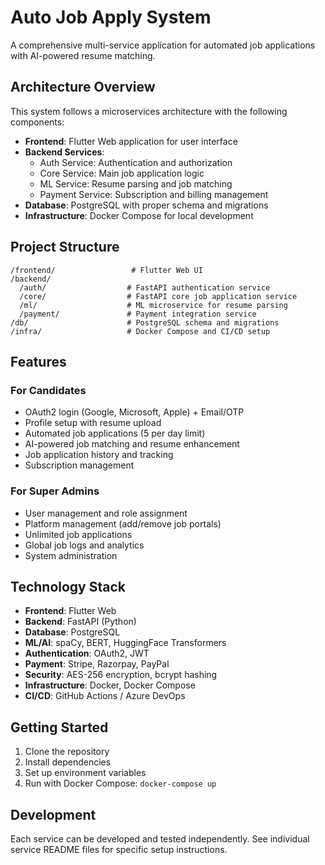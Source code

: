 # Auto Job Apply System

A comprehensive multi-service application for automated job applications with AI-powered resume matching.

## Architecture Overview

This system follows a microservices architecture with the following components:

- **Frontend**: Flutter Web application for user interface
- **Backend Services**:
  - Auth Service: Authentication and authorization
  - Core Service: Main job application logic
  - ML Service: Resume parsing and job matching
  - Payment Service: Subscription and billing management
- **Database**: PostgreSQL with proper schema and migrations
- **Infrastructure**: Docker Compose for local development

## Project Structure

```
/frontend/                 # Flutter Web UI
/backend/
  /auth/                  # FastAPI authentication service
  /core/                  # FastAPI core job application service
  /ml/                    # ML microservice for resume parsing
  /payment/               # Payment integration service
/db/                      # PostgreSQL schema and migrations
/infra/                   # Docker Compose and CI/CD setup
```

## Features

### For Candidates
- OAuth2 login (Google, Microsoft, Apple) + Email/OTP
- Profile setup with resume upload
- Automated job applications (5 per day limit)
- AI-powered job matching and resume enhancement
- Job application history and tracking
- Subscription management

### For Super Admins
- User management and role assignment
- Platform management (add/remove job portals)
- Unlimited job applications
- Global job logs and analytics
- System administration

## Technology Stack

- **Frontend**: Flutter Web
- **Backend**: FastAPI (Python)
- **Database**: PostgreSQL
- **ML/AI**: spaCy, BERT, HuggingFace Transformers
- **Authentication**: OAuth2, JWT
- **Payment**: Stripe, Razorpay, PayPal
- **Security**: AES-256 encryption, bcrypt hashing
- **Infrastructure**: Docker, Docker Compose
- **CI/CD**: GitHub Actions / Azure DevOps

## Getting Started

1. Clone the repository
2. Install dependencies
3. Set up environment variables
4. Run with Docker Compose: `docker-compose up`

## Development

Each service can be developed and tested independently. See individual service README files for specific setup instructions.
